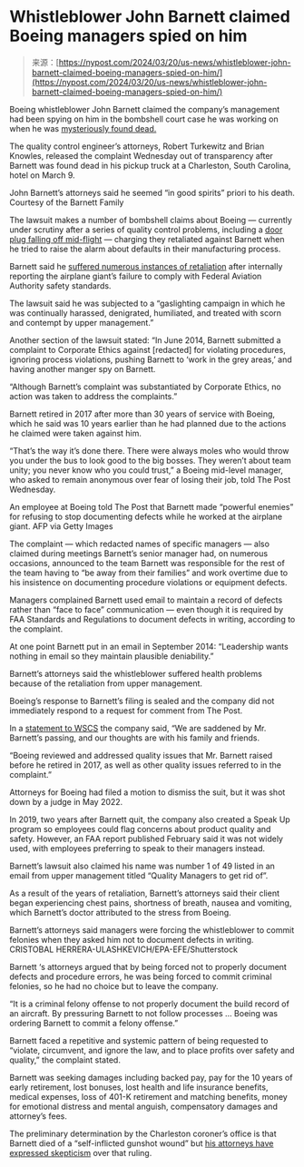 <!--yml
category: 未分类
date: 2024-05-29 12:33:19
-->

# Whistleblower John Barnett claimed Boeing managers spied on him

> 来源：[https://nypost.com/2024/03/20/us-news/whistleblower-john-barnett-claimed-boeing-managers-spied-on-him/](https://nypost.com/2024/03/20/us-news/whistleblower-john-barnett-claimed-boeing-managers-spied-on-him/)

Boeing whistleblower John Barnett claimed the company’s management had been spying on him in the bombshell court case he was working on when he was [mysteriously found dead.](https://nypost.com/2024/03/15/us-news/boeing-whistleblower-john-barnett-made-a-grim-prediction-before-his-death/)

The quality control engineer’s attorneys, Robert Turkewitz and Brian Knowles, released the complaint Wednesday out of transparency after Barnett was found dead in his pickup truck at a Charleston, South Carolina, hotel on March 9\.

John Barnett’s attorneys said he seemed “in good spirits” priori to his death. Courtesy of the Barnett Family

The lawsuit makes a number of bombshell claims about Boeing — currently under scrutiny after a series of quality control problems, including a [door plug falling off mid-flight](https://nypost.com/2024/01/06/news/tiktoker-captures-alaska-airlines-emergency-landing/) — charging they retaliated against Barnett when he tried to raise the alarm about defaults in their manufacturing process.

Barnett said he [suffered numerous instances of retaliation](https://nypost.com/2024/03/15/us-news/boeing-whistleblower-john-barnett-made-powerful-enemies-before-alleged-suicide-workers-warn/) after internally reporting the airplane giant’s failure to comply with Federal Aviation Authority safety standards.

The lawsuit said he was subjected to a “gaslighting campaign in which he was continually harassed, denigrated, humiliated, and treated with scorn and contempt by upper management.”

Another section of the lawsuit stated: “In June 2014, Barnett submitted a complaint to Corporate Ethics against [redacted] for violating procedures, ignoring process violations, pushing Barnett to ‘work in the grey areas,’ and having another manger spy on Barnett.

“Although Barnett’s complaint was substantiated by Corporate Ethics, no action was taken to address the complaints.”

Barnett retired in 2017 after more than 30 years of service with Boeing, which he said was 10 years earlier than he had planned due to the actions he claimed were taken against him.

“That’s the way it’s done there. There were always moles who would throw you under the bus to look good to the big bosses. They weren’t about team unity; you never know who you could trust,” a Boeing mid-level manager, who asked to remain anonymous over fear of losing their job, told The Post Wednesday.

An employee at Boeing told The Post that Barnett made “powerful enemies” for refusing to stop documenting defects while he worked at the airplane giant. AFP via Getty Images

The complaint — which redacted names of specific managers — also claimed during meetings Barnett’s senior manager had, on numerous occasions, announced to the team Barnett was responsible for the rest of the team having to “be away from their families” and work overtime due to his insistence on documenting procedure violations or equipment defects.

Managers complained Barnett used email to maintain a record of defects rather than “face to face” communication — even though it is required by FAA Standards and Regulations to document defects in writing, according to the complaint.

At one point Barnett put in an email in September 2014: “Leadership wants nothing in email so they maintain plausible deniability.”

Barnett’s attorneys said the whistleblower suffered health problems because of the retaliation from upper management.

Boeing’s response to Barnett’s filing is sealed and the company did not immediately respond to a request for comment from The Post.

In a [statement to WSCS](https://www.live5news.com/2024/03/20/boeing-whistleblowers-lawsuit-against-aerospace-giant-continues-despite-death/) the company said, “We are saddened by Mr. Barnett’s passing, and our thoughts are with his family and friends.

“Boeing reviewed and addressed quality issues that Mr. Barnett raised before he retired in 2017, as well as other quality issues referred to in the complaint.”

Attorneys for Boeing had filed a motion to dismiss the suit, but it was shot down by a judge in May 2022.

In 2019, two years after Barnett quit, the company also created a Speak Up program so employees could flag concerns about product quality and safety. However, an FAA report published February said it was not widely used, with employees preferring to speak to their managers instead.

Barnett’s lawsuit also claimed his name was number 1 of 49 listed in an email from upper management titled “Quality Managers to get rid of”.

As a result of the years of retaliation, Barnett’s attorneys said their client began experiencing chest pains, shortness of breath, nausea and vomiting, which Barnett’s doctor attributed to the stress from Boeing.

Barnett’s attorneys said managers were forcing the whistleblower to commit felonies when they asked him not to document defects in writing. CRISTOBAL HERRERA-ULASHKEVICH/EPA-EFE/Shutterstock

Barnett ‘s attorneys argued that by being forced not to properly document defects and procedure errors, he was being forced to commit criminal felonies, so he had no choice but to leave the company.

“It is a criminal felony offense to not properly document the build record of an aircraft. By pressuring Barnett to not follow processes … Boeing was ordering Barnett to commit a felony offense.”

Barnett faced a repetitive and systemic pattern of being requested to “violate, circumvent, and ignore the law, and to place profits over safety and quality,” the complaint stated.

Barnett was seeking damages including backed pay, pay for the 10 years of early retirement, lost bonuses, lost health and life insurance benefits, medical expenses, loss of 401-K retirement and matching
benefits, money for emotional distress and mental anguish, compensatory damages and attorney’s fees.

The preliminary determination by the Charleston coroner’s office is that Barnett died of a “self-inflicted gunshot wound” but [his attorneys have expressed skepticism](https://nypost.com/2024/03/14/us-news/boeing-whistleblower-john-barnett-didnt-seem-depressed-on-night-before-alleged-suicide-sources/) over that ruling.
